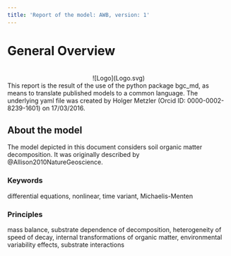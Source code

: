 ```yaml
---
title: 'Report of the model: AWB, version: 1'
---
```

  
  
# General Overview  
  

<br>
<center>
![Logo](Logo.svg)
</center>
This report is the result of the use of the python package bgc_md, as means to translate published models to a common language.  The underlying yaml file was created by Holger Metzler (Orcid ID: 0000-0002-8239-1601) on 17/03/2016.  
  
  
  
## About the model  
  
The model depicted in this document considers soil organic matter decomposition. It was originally described by @Allison2010NatureGeoscience.  
  
  
  
### Keywords  
  
differential equations, nonlinear, time variant, Michaelis-Menten
  
  
### Principles  
  
mass balance, substrate dependence of decomposition, heterogeneity of speed of decay, internal transformations of organic matter, environmental variability effects, substrate interactions
